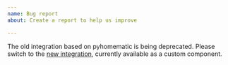```yaml
---
name: Bug report
about: Create a report to help us improve

---
```


The old integration based on pyhomematic is being deprecated. Please switch to the [new integration](https://github.com/danielperna84/custom_homematic), currently available as a custom component.

